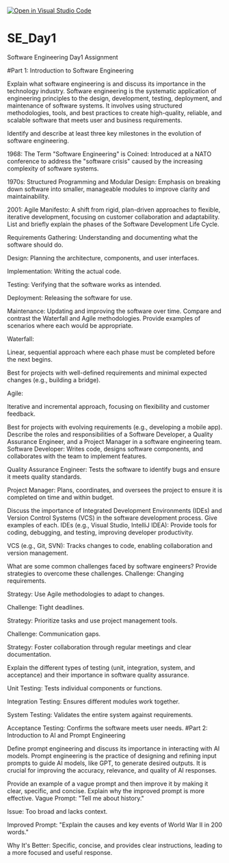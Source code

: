 [![Open in Visual Studio Code](https://classroom.github.com/assets/open-in-vscode-2e0aaae1b6195c2367325f4f02e2d04e9abb55f0b24a779b69b11b9e10269abc.svg)](https://classroom.github.com/online_ide?assignment_repo_id=18342974&assignment_repo_type=AssignmentRepo)
# SE_Day1
Software Engineering Day1 Assignment

#Part 1: Introduction to Software Engineering

Explain what software engineering is and discuss its importance in the technology industry.
Software engineering is the systematic application of engineering principles to the design, development, testing, deployment, and maintenance of software systems. It involves using structured methodologies, tools, and best practices to create high-quality, reliable, and scalable software that meets user and business requirements.

Identify and describe at least three key milestones in the evolution of software engineering.

1968: The Term "Software Engineering" is Coined: Introduced at a NATO conference to address the "software crisis" caused by the increasing complexity of software systems.

1970s: Structured Programming and Modular Design: Emphasis on breaking down software into smaller, manageable modules to improve clarity and maintainability.

2001: Agile Manifesto: A shift from rigid, plan-driven approaches to flexible, iterative development, focusing on customer collaboration and adaptability.
List and briefly explain the phases of the Software Development Life Cycle.

Requirements Gathering: Understanding and documenting what the software should do.

Design: Planning the architecture, components, and user interfaces.

Implementation: Writing the actual code.

Testing: Verifying that the software works as intended.

Deployment: Releasing the software for use.

Maintenance: Updating and improving the software over time.
Compare and contrast the Waterfall and Agile methodologies. Provide examples of scenarios where each would be appropriate.

Waterfall:

Linear, sequential approach where each phase must be completed before the next begins.

Best for projects with well-defined requirements and minimal expected changes (e.g., building a bridge).

Agile:

Iterative and incremental approach, focusing on flexibility and customer feedback.

Best for projects with evolving requirements (e.g., developing a mobile app).
Describe the roles and responsibilities of a Software Developer, a Quality Assurance Engineer, and a Project Manager in a software engineering team.
Software Developer: Writes code, designs software components, and collaborates with the team to implement features.

Quality Assurance Engineer: Tests the software to identify bugs and ensure it meets quality standards.

Project Manager: Plans, coordinates, and oversees the project to ensure it is completed on time and within budget.

Discuss the importance of Integrated Development Environments (IDEs) and Version Control Systems (VCS) in the software development process. Give examples of each.
IDEs (e.g., Visual Studio, IntelliJ IDEA): Provide tools for coding, debugging, and testing, improving developer productivity.

VCS (e.g., Git, SVN): Tracks changes to code, enabling collaboration and version management.

What are some common challenges faced by software engineers? Provide strategies to overcome these challenges.
Challenge: Changing requirements.

Strategy: Use Agile methodologies to adapt to changes.

Challenge: Tight deadlines.

Strategy: Prioritize tasks and use project management tools.

Challenge: Communication gaps.

Strategy: Foster collaboration through regular meetings and clear documentation.

Explain the different types of testing (unit, integration, system, and acceptance) and their importance in software quality assurance.

Unit Testing: Tests individual components or functions.

Integration Testing: Ensures different modules work together.

System Testing: Validates the entire system against requirements.

Acceptance Testing: Confirms the software meets user needs.
#Part 2: Introduction to AI and Prompt Engineering


Define prompt engineering and discuss its importance in interacting with AI models.
Prompt engineering is the practice of designing and refining input prompts to guide AI models, like GPT, to generate desired outputs. It is crucial for improving the accuracy, relevance, and quality of AI responses.

Provide an example of a vague prompt and then improve it by making it clear, specific, and concise. Explain why the improved prompt is more effective.
Vague Prompt: "Tell me about history."

Issue: Too broad and lacks context.

Improved Prompt: "Explain the causes and key events of World War II in 200 words."

Why It's Better: Specific, concise, and provides clear instructions, leading to a more focused and useful response.

